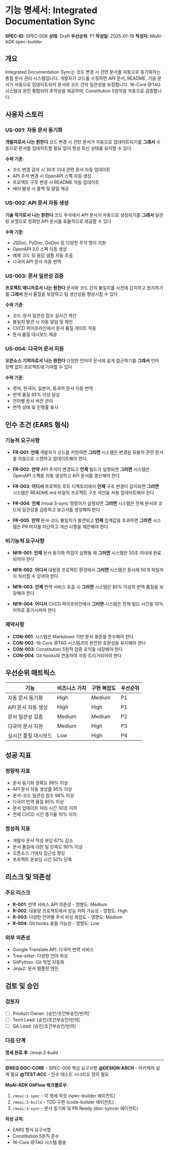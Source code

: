 # 기능 명세서: Integrated Documentation Sync

**SPEC-ID**: SPEC-006
**상태**: Draft
**우선순위**: P1
**작성일**: 2025-01-19
**작성자**: MoAI-ADK spec-builder

## 개요

Integrated Documentation Sync는 코드 변경 시 관련 문서를 자동으로 동기화하는 통합 문서 관리 시스템입니다. 개발자가 코드를 수정하면 API 문서, README, 기술 문서가 자동으로 업데이트되어 문서와 코드 간의 일관성을 보장합니다. 16-Core @TAG 시스템과 완전 통합되어 추적성을 제공하며, Constitution 5원칙을 자동으로 검증합니다.

## 사용자 스토리

### US-001: 자동 문서 동기화

**개발자로서**
**나는 원한다** 코드 변경 시 관련 문서가 자동으로 업데이트되기를
**그래서** 수동으로 문서를 업데이트할 필요 없이 항상 최신 상태를 유지할 수 있다

**수락 기준**:
- 코드 변경 감지 시 30초 이내 관련 문서 자동 업데이트
- API 주석 변경 시 OpenAPI 스펙 자동 생성
- 프로젝트 구조 변경 시 README 자동 업데이트
- 에러 발생 시 롤백 및 알림 제공

### US-002: API 문서 자동 생성

**기술 작가로서**
**나는 원한다** 코드 주석에서 API 문서가 자동으로 생성되기를
**그래서** 일관된 포맷으로 정확한 API 문서를 효율적으로 제공할 수 있다

**수락 기준**:
- JSDoc, PyDoc, GoDoc 등 다양한 주석 형식 지원
- OpenAPI 3.0 스펙 자동 생성
- 예제 코드 및 응답 샘플 자동 추출
- 다국어 API 문서 자동 번역

### US-003: 문서 일관성 검증

**프로젝트 매니저로서**
**나는 원한다** 문서와 코드 간의 불일치를 사전에 감지하고 방지하기를
**그래서** 문서 품질을 보장하고 팀 생산성을 향상시킬 수 있다

**수락 기준**:
- 코드-문서 일관성 점수 실시간 계산
- 불일치 발견 시 자동 알림 및 제안
- CI/CD 파이프라인에서 문서 품질 게이트 적용
- 문서 품질 대시보드 제공

### US-004: 다국어 문서 지원

**오픈소스 기여자로서**
**나는 원한다** 다양한 언어의 문서에 쉽게 접근하기를
**그래서** 언어 장벽 없이 프로젝트에 기여할 수 있다

**수락 기준**:
- 영어, 한국어, 일본어, 중국어 문서 자동 번역
- 번역 품질 85% 이상 달성
- 언어별 문서 버전 관리
- 번역 상태 및 진행률 표시

## 인수 조건 (EARS 형식)

### 기능적 요구사항

- **FR-001**: **언제** 개발자가 코드를 커밋하면
  **그러면** 시스템은 변경된 모듈의 관련 문서를 자동으로 스캔하고 업데이트해야 한다

- **FR-002**: **만약** API 주석이 변경되고 **언제** 빌드가 실행되면
  **그러면** 시스템은 OpenAPI 스펙을 자동 생성하고 API 문서를 갱신해야 한다

- **FR-003**: **어디서** 프로젝트 루트 디렉토리에서 **언제** 구조 변경이 감지되면
  **그러면** 시스템은 README.md 파일의 프로젝트 구조 섹션을 자동 업데이트해야 한다

- **FR-004**: **언제** /moai:3-sync 명령어가 실행되면
  **그러면** 시스템은 전체 문서와 코드의 일관성을 검증하고 보고서를 생성해야 한다

- **FR-005**: **만약** 문서-코드 불일치가 발견되고 **언제** 임계값을 초과하면
  **그러면** 시스템은 PR 머지를 차단하고 개선 사항을 제안해야 한다

### 비기능적 요구사항

- **NFR-001**: **언제** 문서 동기화 작업이 실행될 때
  **그러면** 시스템은 30초 이내에 완료되어야 한다

- **NFR-002**: **어디서** 대용량 프로젝트 환경에서
  **그러면** 시스템은 동시에 50개 파일까지 처리할 수 있어야 한다

- **NFR-003**: **언제** 번역 서비스 호출 시
  **그러면** 시스템은 85% 이상의 번역 품질을 보장해야 한다

- **NFR-004**: **어디서** CI/CD 파이프라인에서
  **그러면** 시스템은 전체 빌드 시간을 10% 이하로 증가시켜야 한다

### 제약사항

- **CON-001**: 시스템은 Markdown 기반 문서 표준을 준수해야 한다
- **CON-002**: 16-Core @TAG 시스템과의 완전한 호환성을 유지해야 한다
- **CON-003**: Constitution 5원칙 검증 로직을 내장해야 한다
- **CON-004**: Git hooks와 연동하여 자동 트리거되어야 한다

## 우선순위 매트릭스

| 기능 | 비즈니스 가치 | 구현 복잡도 | 우선순위 |
|------|---------------|-------------|----------|
| 자동 문서 동기화 | High | Medium | P1 |
| API 문서 자동 생성 | High | High | P1 |
| 문서 일관성 검증 | Medium | Medium | P2 |
| 다국어 문서 지원 | Medium | High | P3 |
| 실시간 품질 대시보드 | Low | High | P4 |

## 성공 지표

### 정량적 지표
- 문서 동기화 정확도 99% 이상
- API 문서 자동 생성률 95% 이상
- 문서-코드 일관성 점수 98% 이상
- 다국어 번역 품질 85% 이상
- 문서 업데이트 처리 시간 30초 이하
- 전체 CI/CD 시간 증가율 10% 이하

### 정성적 지표
- 개발자 문서 작성 부담 67% 감소
- 문서 품질에 대한 팀 만족도 90% 이상
- 오픈소스 기여자 접근성 향상
- 프로젝트 온보딩 시간 50% 단축

## 리스크 및 의존성

### 주요 리스크
- **R-001**: 번역 서비스 API 의존성 - 영향도: Medium
- **R-002**: 대용량 프로젝트에서 성능 저하 가능성 - 영향도: High
- **R-003**: 다양한 언어별 주석 파싱 복잡도 - 영향도: Medium
- **R-004**: Git hooks 충돌 가능성 - 영향도: Low

### 외부 의존성
- Google Translate API: 다국어 번역 서비스
- Tree-sitter: 다양한 언어 파싱
- GitPython: Git 작업 자동화
- Jinja2: 문서 템플릿 엔진

## 검토 및 승인

### 검토자
- [ ] Product Owner: [승인/조건부승인/반려]
- [ ] Tech Lead: [승인/조건부승인/반려]
- [ ] QA Lead: [승인/조건부승인/반려]

### 다음 단계
**명세 완료 후**: /moai:2-build

---

**@REQ:DOC-CORE** - SPEC-006 핵심 요구사항
**@DESIGN:ARCH** - 아키텍처 설계 필요
**@TEST:ACC** - 인수 테스트 시나리오 정의 필요

**MoAI-ADK GitFlow 워크플로우**:
1. `/moai:1-spec` - 이 명세 작성 (spec-builder 에이전트)
2. `/moai:2-build` - TDD 구현 (code-builder 에이전트)
3. `/moai:3-sync` - 문서 동기화 및 PR Ready (doc-syncer 에이전트)

**작성 규칙**:
- EARS 형식 요구사항
- Constitution 5원칙 준수
- 16-Core @TAG 시스템 활용